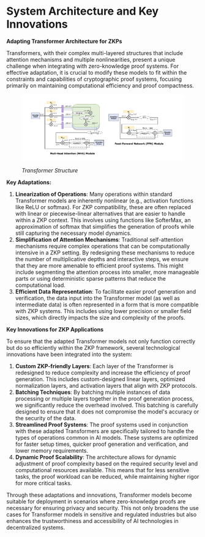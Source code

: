 # System Architecture and Key Innovations

**Adapting Transformer Architecture for ZKPs**

Transformers, with their complex multi-layered structures that include attention mechanisms and multiple nonlinearities, present a unique challenge when integrating with zero-knowledge proof systems. For effective adaptation, it is crucial to modify these models to fit within the constraints and capabilities of cryptographic proof systems, focusing primarily on maintaining computational efficiency and proof compactness.

<figure><img src="../../.gitbook/assets/image (3).png" alt=""><figcaption><p><em>Transformer Structure</em></p></figcaption></figure>

**Key Adaptations:**

1. **Linearization of Operations**: Many operations within standard Transformer models are inherently nonlinear (e.g., activation functions like ReLU or softmax). For ZKP compatibility, these are often replaced with linear or piecewise-linear alternatives that are easier to handle within a ZKP context. This involves using functions like SofterMax, an approximation of softmax that simplifies the generation of proofs while still capturing the necessary model dynamics.
2. **Simplification of Attention Mechanisms**: Traditional self-attention mechanisms require complex operations that can be computationally intensive in a ZKP setting. By redesigning these mechanisms to reduce the number of multiplicative depths and interactive steps, we ensure that they are more amenable to efficient proof systems. This might include segmenting the attention process into smaller, more manageable parts or using deterministic sparse patterns that reduce the computational load.
3. **Efficient Data Representation**: To facilitate easier proof generation and verification, the data input into the Transformer model (as well as intermediate data) is often represented in a form that is more compatible with ZKP systems. This includes using lower precision or smaller field sizes, which directly impacts the size and complexity of the proofs.

**Key Innovations for ZKP Applications**

To ensure that the adapted Transformer models not only function correctly but do so efficiently within the ZKP framework, several technological innovations have been integrated into the system:

1. **Custom ZKP-friendly Layers**: Each layer of the Transformer is redesigned to reduce complexity and increase the efficiency of proof generation. This includes custom-designed linear layers, optimized normalization layers, and activation layers that align with ZKP protocols.
2. **Batching Techniques**: By batching multiple instances of data processing or multiple layers together in the proof generation process, we significantly reduce the overhead involved. This batching is carefully designed to ensure that it does not compromise the model's accuracy or the security of the data.
3. **Streamlined Proof Systems**: The proof systems used in conjunction with these adapted Transformers are specifically tailored to handle the types of operations common in AI models. These systems are optimized for faster setup times, quicker proof generation and verification, and lower memory requirements.
4. **Dynamic Proof Scalability**: The architecture allows for dynamic adjustment of proof complexity based on the required security level and computational resources available. This means that for less sensitive tasks, the proof workload can be reduced, while maintaining higher rigor for more critical tasks.

Through these adaptations and innovations, Transformer models become suitable for deployment in scenarios where zero-knowledge proofs are necessary for ensuring privacy and security. This not only broadens the use cases for Transformer models in sensitive and regulated industries but also enhances the trustworthiness and accessibility of AI technologies in decentralized systems.
